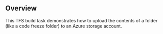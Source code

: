 ## Overview
This TFS build task demonstrates how to upload the contents of a folder (like a code freeze folder) to an Azure storage account. 
